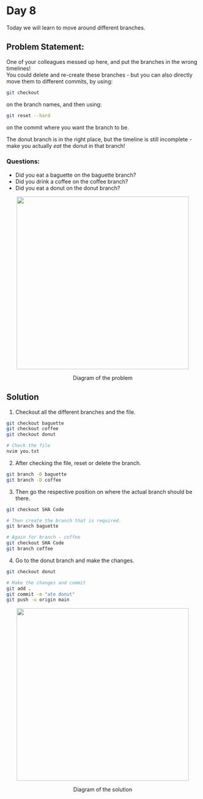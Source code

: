 # Day 8

Today we will learn to move around different branches.

## Problem Statement:
One of your colleagues messed up here, and put the branches in the wrong timelines!<br>
You could delete and re-create these branches - but you can also directly move them to different commits, by using:
```bash
git checkout
```

on the branch names, and then using:
```bash
git reset --hard
```

on the commit where you want the branch to be.

The donut branch is in the right place, but the timeline is still incomplete - make you actually *eat* the donut in that branch!

### Questions:
 - Did you eat a baguette on the baguette branch?
 - Did you drink a coffee on the coffee branch?
 - Did you eat a donut on the donut branch?

<div align="center">
  <img src="https://github.com/ArnabKumarRoy02/Learn-git/assets/86621483/4fe7bebc-76b4-4776-b159-7537c34eb4e1" width=450>
  <p>Diagram of the problem</p>
</div>

## Solution

1. Checkout all the different branches and the file.
```bash
git checkout baguette
git checkout coffee
git checkout donut

# Check the file
nvim you.txt
```

2. After checking the file, reset or delete the branch.
```bash
git branch -D baguette
git branch -D coffee
```

3. Then go the respective position on where the actual branch should be there.
```bash
git checkout SHA Code

# Then create the branch that is required.
git branch baguette

# Again for branch - coffee
git checkout SHA Code
git branch coffee
```

4. Go to the donut branch and make the changes.
```bash
git checkout donut

# Make the changes and commit
git add .
git commit -m "ate donut"
git push -u origin main
```

<div align="center">
  <img src="https://github.com/ArnabKumarRoy02/Learn-git/assets/86621483/52dce6f1-7dfa-4f07-acdf-69296fd3afbb" width=450>
  <p>Diagram of the solution</p>
</div>
